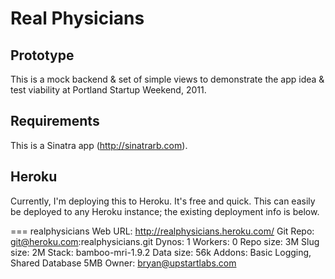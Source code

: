 # Real Physicians

## Prototype

This is a mock backend & set of simple views to demonstrate the app idea & test viability at Portland Startup Weekend, 2011.

## Requirements

This is a Sinatra app (http://sinatrarb.com).



## Heroku

Currently, I'm deploying this to Heroku. It's free and quick. This can easily be deployed to any Heroku instance; the existing deployment info is below.

=== realphysicians
Web URL:        http://realphysicians.heroku.com/
Git Repo:       git@heroku.com:realphysicians.git
Dynos:          1
Workers:        0
Repo size:      3M
Slug size:      2M
Stack:          bamboo-mri-1.9.2
Data size:      56k
Addons:         Basic Logging, Shared Database 5MB
Owner:          bryan@upstartlabs.com

